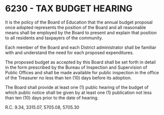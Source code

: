 6230 - TAX BUDGET HEARING
=========================

It is the policy of the Board of Education that the annual budget
proposal once adopted represents the position of the Board and all
reasonable means shall be employed by the Board to present and explain
that position to all residents and taxpayers of the community.

Each member of the Board and each District administrator shall be
familiar with and understand the need for each proposed expenditures.

The proposed budget as accepted by this Board shall be set forth in
detail in the form prescribed by the Bureau of Inspection and
Supervision of Public Offices and shall be made available for public
inspection in the office of the Treasurer no less than ten (10) days
before its adoption.

The Board shall provide at least one (1) public hearing of the budget of
which public notice shall be given by at least one (1) publication not
less than ten (10) days prior to the date of hearing.

R.C. 9.34, 3315.07, 5705.08, 5705.30
